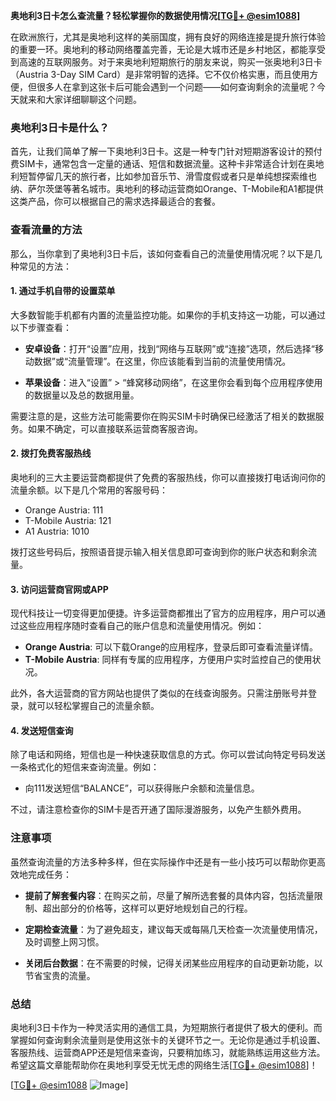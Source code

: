 **奥地利3日卡怎么查流量？轻松掌握你的数据使用情况[[TG💪+ @esim1088](https://t.me/s/esim1088)]**

在欧洲旅行，尤其是奥地利这样的美丽国度，拥有良好的网络连接是提升旅行体验的重要一环。奥地利的移动网络覆盖完善，无论是大城市还是乡村地区，都能享受到高速的互联网服务。对于来奥地利短期旅行的朋友来说，购买一张奥地利3日卡（Austria 3-Day SIM Card）是非常明智的选择。它不仅价格实惠，而且使用方便，但很多人在拿到这张卡后可能会遇到一个问题——如何查询剩余的流量呢？今天就来和大家详细聊聊这个问题。

### 奥地利3日卡是什么？

首先，让我们简单了解一下奥地利3日卡。这是一种专门针对短期游客设计的预付费SIM卡，通常包含一定量的通话、短信和数据流量。这种卡非常适合计划在奥地利短暂停留几天的旅行者，比如参加音乐节、滑雪度假或者只是单纯想探索维也纳、萨尔茨堡等著名城市。奥地利的移动运营商如Orange、T-Mobile和A1都提供这类产品，你可以根据自己的需求选择最适合的套餐。

### 查看流量的方法

那么，当你拿到了奥地利3日卡后，该如何查看自己的流量使用情况呢？以下是几种常见的方法：

#### 1. **通过手机自带的设置菜单**

大多数智能手机都有内置的流量监控功能。如果你的手机支持这一功能，可以通过以下步骤查看：

- **安卓设备**：打开“设置”应用，找到“网络与互联网”或“连接”选项，然后选择“移动数据”或“流量管理”。在这里，你应该能看到当前的流量使用情况。
  
- **苹果设备**：进入“设置” > “蜂窝移动网络”，在这里你会看到每个应用程序使用的数据量以及总的数据用量。

需要注意的是，这些方法可能需要你在购买SIM卡时确保已经激活了相关的数据服务。如果不确定，可以直接联系运营商客服咨询。

#### 2. **拨打免费客服热线**

奥地利的三大主要运营商都提供了免费的客服热线，你可以直接拨打电话询问你的流量余额。以下是几个常用的客服号码：

- Orange Austria: 111
- T-Mobile Austria: 121
- A1 Austria: 1010

拨打这些号码后，按照语音提示输入相关信息即可查询到你的账户状态和剩余流量。

#### 3. **访问运营商官网或APP**

现代科技让一切变得更加便捷。许多运营商都推出了官方的应用程序，用户可以通过这些应用程序随时查看自己的账户信息和流量使用情况。例如：

- **Orange Austria**: 可以下载Orange的应用程序，登录后即可查看流量详情。
- **T-Mobile Austria**: 同样有专属的应用程序，方便用户实时监控自己的使用状况。

此外，各大运营商的官方网站也提供了类似的在线查询服务。只需注册账号并登录，就可以轻松掌握自己的流量余额。

#### 4. **发送短信查询**

除了电话和网络，短信也是一种快速获取信息的方式。你可以尝试向特定号码发送一条格式化的短信来查询流量。例如：

- 向111发送短信“BALANCE”，可以获得账户余额和流量信息。

不过，请注意检查你的SIM卡是否开通了国际漫游服务，以免产生额外费用。

### 注意事项

虽然查询流量的方法多种多样，但在实际操作中还是有一些小技巧可以帮助你更高效地完成任务：

- **提前了解套餐内容**：在购买之前，尽量了解所选套餐的具体内容，包括流量限制、超出部分的价格等，这样可以更好地规划自己的行程。
  
- **定期检查流量**：为了避免超支，建议每天或每隔几天检查一次流量使用情况，及时调整上网习惯。

- **关闭后台数据**：在不需要的时候，记得关闭某些应用程序的自动更新功能，以节省宝贵的流量。

### 总结

奥地利3日卡作为一种灵活实用的通信工具，为短期旅行者提供了极大的便利。而掌握如何查询剩余流量则是使用这张卡的关键环节之一。无论你是通过手机设置、客服热线、运营商APP还是短信来查询，只要稍加练习，就能熟练运用这些方法。希望这篇文章能帮助你在奥地利享受无忧无虑的网络生活[[TG💪+ @esim1088](https://t.me/s/esim1088)]！

[[TG💪+ @esim1088](https://t.me/s/esim1088) ![Image](https://i.postimg.cc/4NQfJmqS/Snipaste-2025-05-13-00-14-12.png)]